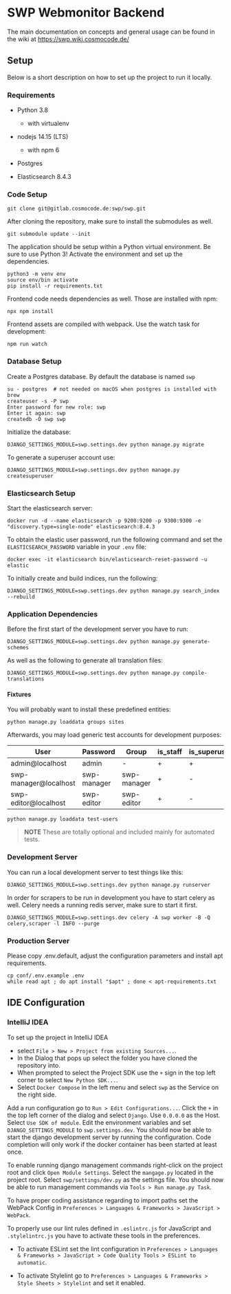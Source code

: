# SWP Webmonitor Backend

The main documentation on concepts and general usage can be found in the wiki
at https://swp.wiki.cosmocode.de/


## Setup

Below is a short description on how to set up the project to run it locally.


### Requirements

* Python 3.8
  - with virtualenv

* nodejs 14.15 (LTS)
  * with npm 6

* Postgres

* Elasticsearch 8.4.3


### Code Setup

``` console
git clone git@gitlab.cosmocode.de:swp/swp.git
```

After cloning the repository, make sure to install the submodules as well.

``` console
git submodule update --init
```

The application should be setup within a Python virtual environment. Be sure to
use Python 3! Activate the environment and set up the dependencies.

``` console
python3 -m venv env
source env/bin activate
pip install -r requirements.txt
```

Frontend code needs dependencies as well. Those are installed with npm:

``` console
npx npm install
```

Frontend assets are compiled with webpack. Use the watch task for development:

``` console
npm run watch
```

### Database Setup

Create a Postgres database. By default the database is named `swp`

``` console
su - postgres  # not needed on macOS when postgres is installed with brew
createuser -s -P swp
Enter password for new role: swp
Enter it again: swp
createdb -O swp swp
```

Initialize the database:

``` console
DJANGO_SETTINGS_MODULE=swp.settings.dev python manage.py migrate
```

To generate a superuser account use:

``` console
DJANGO_SETTINGS_MODULE=swp.settings.dev python manage.py createsuperuser
```


### Elasticsearch Setup

Start the elasticsearch server:

```console
docker run -d --name elasticsearch -p 9200:9200 -p 9300:9300 -e "discovery.type=single-node" elasticsearch:8.4.3
```

To obtain the elastic user password, run the following command and set the `ELASTICSEARCH_PASSWORD` variable in your
`.env` file:

``` console
docker exec -it elasticsearch bin/elasticsearch-reset-password -u elastic
```

To initially create and build indices, run the following:

``` console
DJANGO_SETTINGS_MODULE=swp.settings.dev python manage.py search_index --rebuild
```


### Application Dependencies

Before the first start of the development server you have to run:

``` console
DJANGO_SETTINGS_MODULE=swp.settings.dev python manage.py generate-schemes
```

As well as the following to generate all translation files:

``` console
DJANGO_SETTINGS_MODULE=swp.settings.dev python manage.py compile-translations
```

#### Fixtures

You will probably want to install these predefined entities:

``` console
python manage.py loaddata groups sites
```

Afterwards, you may load generic test accounts for development purposes:

| User | Password | Group | is_staff | is_superuser |
| ---- | -------- | ----- | -------- | ------------ |
| admin@localhost | admin | - | + | + |
| swp-manager@localhost | swp-manager | swp-manager | + | - |
| swp-editor@localhost | swp-editor | swp-editor | + | - |

``` console
python manage.py loaddata test-users
```

> **NOTE** These are totally optional and included mainly for automated tests.


### Development Server

You can run a local development server to test things like this:

``` console
DJANGO_SETTINGS_MODULE=swp.settings.dev python manage.py runserver
```

In order for scrapers to be run in development you have to start celery as well.
Celery needs a running redis server, make sure to start it first.

``` console
DJANGO_SETTINGS_MODULE=swp.settings.dev celery -A swp worker -B -Q celery,scraper -l INFO --purge
```


### Production Server

Please copy .env.default, adjust the configuration parameters and install apt requirements.

``` console
cp conf/.env.example .env
while read apt ; do apt install "$apt" ; done < apt-requirements.txt
```


## IDE Configuration

### IntelliJ IDEA

To set up the project in IntelliJ IDEA 
- select `File > New > Project from existing Sources...`. 
- In the Dialog that pops up select the folder you have cloned the repository into. 
- When prompted to select the Project SDK use the `+` sign in the top left corner to select `New Python SDK...`. 
- Select `Docker Compose` in the left menu and select `swp` as the Service on the right side.

Add a run configuration go to `Run > Edit Configurations...`. Click the `+` in the top left corner of the dialog
and select `Django`. Use `0.0.0.0` as the Host. Select `Use SDK of module`. Edit the environment
variables and set `DJANGO_SETTINGS_MODULE` to `swp.settings.dev`. You should now be able to start
the django development server by running the configuration. Code completion will only work if the
docker container has been started at least once.

To enable running django management commands right-click on the project root and click `Open Module Settings`.
Select the `mangage.py` located in the project root. Select `swp/settings/dev.py` as the settings file. You should now 
be able to run management commands via `Tools > Run manage.py Task`.

To have proper coding assistance regarding to import paths set the WebPack Config
in `Preferences > Languages & Frameworks > JavaScript > WebPack`.

To properly use our lint rules defined in `.eslintrc.js` for JavaScript and `.stylelintrc.js`
you have to activate these tools in the preferences.

 - To activate ESLint set the lint configuration in `Preferences > Languages & Frameworks >
JavaScript > Code Quality Tools > ESLint to automatic`.

 - To activate Stylelint go to `Preferences > Languages & Frameworks > Style Sheets > Stylelint`
and set it enabled.

